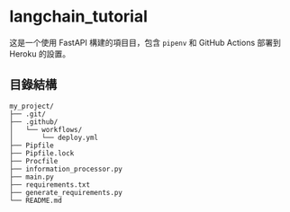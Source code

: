 # langchain_tutorial

这是一个使用 FastAPI 構建的項目目，包含 `pipenv` 和 GitHub Actions 部署到 Heroku 的設置。

## 目錄結構

```plaintext
my_project/
├── .git/
├── .github/
│   └── workflows/
│       └── deploy.yml
├── Pipfile
├── Pipfile.lock
├── Procfile
├── information_processor.py
├── main.py
├── requirements.txt
├── generate_requirements.py
└── README.md
